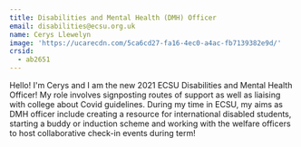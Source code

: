 ```yaml
---
title: Disabilities and Mental Health (DMH) Officer
email: disabilities@ecsu.org.uk
name: Cerys Llewelyn
image: 'https://ucarecdn.com/5ca6cd27-fa16-4ec0-a4ac-fb7139382e9d/'
crsid:
  - ab2651
---
```

Hello! I'm Cerys and I am the new 2021 ECSU Disabilities and Mental Health Officer! My role involves signposting routes of support as well as liaising with college about Covid guidelines. During my time in ECSU, my aims as DMH officer include creating a resource for international disabled students, starting a buddy or induction scheme and working with the welfare officers to host collaborative check-in events during term!
